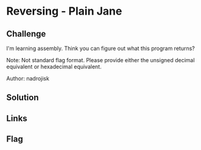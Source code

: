 # Reversing - Plain Jane

## Challenge
I'm learning assembly. Think you can figure out what this program returns?

Note: Not standard flag format. Please provide either the unsigned decimal equivalent or hexadecimal equivalent.

Author: nadrojisk

## Solution

## Links

## Flag
```
```
